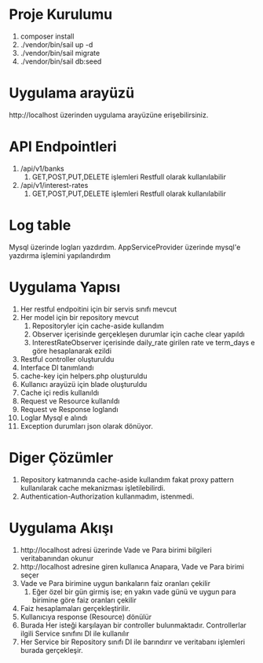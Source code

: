 # Proje Kurulumu 
1. composer install
2. ./vendor/bin/sail up -d
3. ./vendor/bin/sail migrate
4. ./vendor/bin/sail db:seed

# Uygulama arayüzü
http://localhost üzerinden uygulama arayüzüne erişebilirsiniz.

# API Endpointleri
1. /api/v1/banks
   1. GET,POST,PUT,DELETE işlemleri Restfull olarak kullanılabilir
2. /api/v1/interest-rates
   1. GET,POST,PUT,DELETE işlemleri Restfull olarak kullanılabilir

# Log table
Mysql üzerinde logları yazdırdım. AppServiceProvider üzerinde mysql'e yazdırma işlemini yapılandırdım

# Uygulama Yapısı
1. Her restful endpoitini için bir servis sınıfı mevcut
2. Her model için bir repository mevcut
   1. Repositoryler için cache-aside kullandım
   2. Observer içerisinde gerçekleşen durumlar için cache clear yapıldı
   3. InterestRateObserver içerisinde daily_rate girilen rate ve term_days e göre hesaplanarak ezildi
3. Restful controller oluşturuldu
4. Interface DI tanımlandı
5. cache-key için helpers.php oluşturuldu
6. Kullanıcı arayüzü için blade oluşturuldu
7. Cache içi redis kullanıldı
8. Request ve Resource kullanıldı
9. Request ve Response loglandı
10. Loglar Mysql e alındı
11. Exception durumları json olarak dönüyor.

# Diger Çözümler
1. Repository katmanında cache-aside kullandım fakat proxy pattern kullanılarak cache mekanizması işletilebilirdi.
2. Authentication-Authorization kullanmadım, istenmedi. 

# Uygulama Akışı
1. http://localhost adresi üzerinde Vade ve Para birimi bilgileri veritabanından okunur
2. http://localhost adresine giren kullanıca Anapara, Vade ve Para birimi seçer
3. Vade ve Para birimine uygun bankaların faiz oranları çekilir
   1. Eğer özel bir gün girmiş ise; en yakın vade günü ve uygun para birimine göre  faiz oranları çekilir
4. Faiz hesaplamaları gerçekleştirilir.
5. Kullanıcıya response (Resource) dönülür
6. Burada Her isteği karşılayan bir controller bulunmaktadır. Controllerlar ilgili Service sınıfını DI ile kullanılır
7. Her Service bir Repository sınıfı DI ile barındırır ve veritabanı işlemleri burada gerçekleşir.
